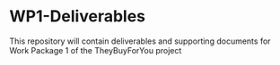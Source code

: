 # WP1-Deliverables
This repository will contain deliverables and supporting documents for Work Package 1 of the TheyBuyForYou project
